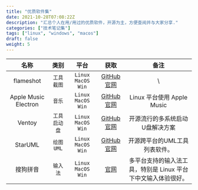```yaml
---
title: "优质软件集"
date: 2021-10-28T07:08:22Z
description: "汇总个人在用/用过的优质软件，开源为主，方便查阅并与大家分享."
categories: ["技术笔记集"]
tags: ["linux", "windows", "macos"]
draft: false
weight: 5
---
```


| 名称 | 类别 | 平台 | 获取 | 备注 |
| :--: | :--: | :--: | :--: | :--: |
| flameshot | `工具` `截图`  | `Linux` `MacOS` `Win` | [GitHub](https://github.com/flameshot-org/flameshot) [官网](https://flameshot.org/) | \ |
| Apple Music Electron | `音乐` | `Linux` `MacOS` `Win` | [GitHub](https://github.com/Apple-Music-Electron/Apple-Music-Electron) [官网](https://applemusicelectron.com/) | Linux 平台使用 Apple Music |
| Ventoy | `工具` `启动盘`  | `Linux` `MacOS` `Win` | [GitHub](https://github.com/ventoy/Ventoy) [官网](https://www.ventoy.net/cn/index.html) | 开源流行的多系统启动U盘解决方案 |
| StarUML | `绘图` `UML`  | `Linux` `MacOS` `Win` | [GitHub](https://github.com/staruml) [官网](https://staruml.io/) | 开源跨平台的UML工具列表软件。 |
| 搜狗拼音 | `输入法` | `Linux` `MacOS` `Win` | [官网](https://pinyin.sogou.com/) | 多平台支持的输入法工具，特别是 Linux 平台下中文输入体验很好。 |
